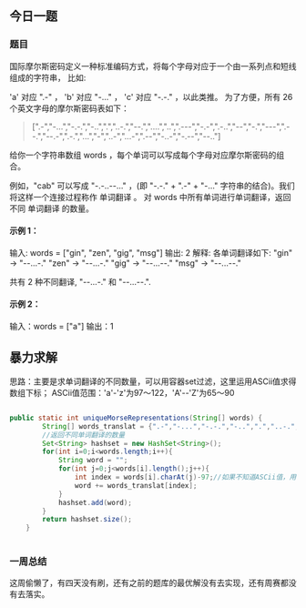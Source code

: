 ## 今日一题

### 题目

国际摩尔斯密码定义一种标准编码方式，将每个字母对应于一个由一系列点和短线组成的字符串， 比如:

'a' 对应 ".-" ，
'b' 对应 "-..." ，
'c' 对应 "-.-." ，以此类推。
为了方便，所有 26 个英文字母的摩尔斯密码表如下：

> [".-","-...","-.-.","-..",".","..-.","--.","....","..",".---","-.-",".-..","--","-.","---",".--.","--.-",".-.","...","-","..-","...-",".--","-..-","-.--","--.."]

给你一个字符串数组 words ，每个单词可以写成每个字母对应摩尔斯密码的组合。

例如，"cab" 可以写成 "-.-..--..." ，(即 "-.-." + ".-" + "-..." 字符串的结合)。我们将这样一个连接过程称作 单词翻译 。
对 words 中所有单词进行单词翻译，返回不同 单词翻译 的数量。

#### 示例 1：

输入: words = ["gin", "zen", "gig", "msg"]
输出: 2
解释:
各单词翻译如下:
"gin" -> "--...-."
"zen" -> "--...-."
"gig" -> "--...--."
"msg" -> "--...--."

共有 2 种不同翻译, "--...-." 和 "--...--.".

#### 示例 2：

输入：words = ["a"]
输出：1

## 暴力求解

思路：主要是求单词翻译的不同数量，可以用容器set过滤，这里运用ASCii值求得数组下标；
ASCii值范围：'a'-'z'为97～122，'A'--'Z'为65～90

```java

public static int uniqueMorseRepresentations(String[] words) {
        String[] words_translat = {".-","-...","-.-.","-..",".","..-.","--.","....","..",".---","-.-",".-..","--","-.","---",".--.","--.-",".-.","...","-","..-","...-",".--","-..-","-.--","--.."};
        //返回不同单词翻译的数量
        Set<String> hashset = new HashSet<String>();
        for(int i=0;i<words.length;i++){
            String word = "";
            for(int j=0;j<words[i].length();j++){
                int index = words[i].charAt(j)-97;//如果不知道ASCii值，用words[i].charAt(j) - 'a'
                word += words_translat[index];
            }
            hashset.add(word);
        }
        return hashset.size();
    }
  
```

### 一周总结

这周偷懒了，有四天没有刷，还有之前的题库的最优解没有去实现，还有周赛都没有去落实。

